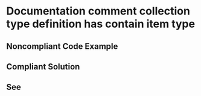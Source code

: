# Documentation comment collection type definition has contain item type

## Noncompliant Code Example

## Compliant Solution

## See

